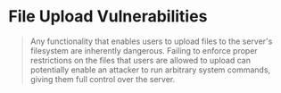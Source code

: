 # File Upload Vulnerabilities
> Any functionality that enables users to upload files to the server's filesystem are inherently dangerous. Failing to enforce proper restrictions on the files that users are allowed to upload can potentially enable an attacker to run arbitrary system commands, giving them full control over the server.
